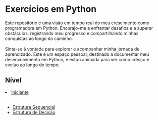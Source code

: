 <h1>Exercícios em Python</h1>

<div text-align: text-align: justify;" >
  <p>
    Este repositório é uma visão em tempo real do meu crescimento como programadora em Python. Encorajo-me a enfrentar desafios e a superar obstáculos, registrando meu progresso e compartilhando minhas conquistas ao longo do caminho.<br>
    <br>Sinta-se à vontade para explorar e acompanhar minha jornada de aprendizado. Este é um espaço pessoal, destinado a documentar meu desenvolvimento em Python, e estou animada para ver como cresço e evoluo ao longo do tempo.
  </p>
</div>
<h2>Nível</h2>

<li><a href="https://github.com/IsadoraFigueiredo/Python/tree/master/Iniciante">Iniciante</a></li>
 <br>
 <ul>
      <li><a href="https://github.com/IsadoraFigueiredo/Python/tree/master/Iniciante/Estrutura%20Sequencial">Estrutura Sequencial</li>
      <li><a href="https://github.com/IsadoraFigueiredo/Python/tree/master/Iniciante/Estrutura%20de%20Decisão">Estrutura de Decisão</li>
   </ul>
